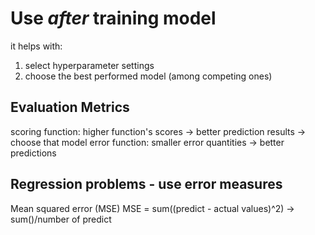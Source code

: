 # Use _after_ training model
it helps with: 
1. select hyperparameter settings
2. choose the best performed model (among competing ones)

## Evaluation Metrics
scoring function: higher function's scores -> better prediction results -> choose that model
error function: smaller error quantities -> better predictions

## Regression problems - use error measures
 Mean squared error (MSE)
 MSE = sum((predict - actual values)^2) -> sum()/number of predict
